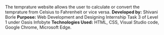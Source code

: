 The temprature website allows the user to calculate or convert the temprature from Celsius to Fahrenheit or vice versa.
<b>Developed by:</b> Shivani Borle
<b>Purpose:</b> Web Development and Designing Internship Task 3 of Level 1 under Oasis Infobyte
<b>Technologies Used:</b> HTML, CSS, Visual Studio code, Google Chrome, Microsoft Edge.
